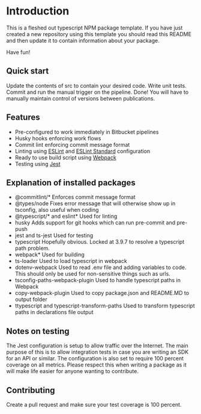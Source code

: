 # Introduction

This is a fleshed out typescript NPM package template. If you have just created a new repository using this template you should read this README and then update it to contain information about your package.

Have fun!

## Quick start

Update the contents of src to contain your desired code. Write unit tests. Commit and run the manual trigger on the pipeline. Done! You will have to manually maintain control of versions between publications.

## Features

* Pre-configured to work immediately in Bitbucket pipelines
* Husky hooks enforcing work flows
* Commit lint enforcing commit message format
* Linting using [ESLint](https://www.npmjs.com/package/eslint) and [ESLint Standard](https://www.npmjs.com/package/eslint-config-standard) configuration
* Ready to use build script using [Webpack](https://webpack.js.org/)
* Testing using [Jest](https://jestjs.io/)

## Explanation of installed packages

* @commitlint/* Enforces commit message format
* @types/node Fixes error message that will otherwise show up in tsconfig, also useful when coding
* @typescript/* and eslint* Used for linting
* husky Adds support for git hooks which can run pre-commit and pre-push
* jest and ts-jest Used for testing
* typescript Hopefully obvious. Locked at 3.9.7 to resolve a typescript path problem.
* webpack* Used for building
* ts-loader Used to load typescript in webpack
* dotenv-webpack Used to read .env file and adding variables to code. This should only be used for non-sensitive things such as urls.
* tsconfig-paths-webpack-plugin Used to handle typescript paths in Webpack
* copy-webpack-plugin Used to copy package.json and README.MD to output folder
* ttypescript and typescript-transform-paths Used to transform typescript paths in declarations file output

## Notes on testing

The Jest configuration is setup to allow traffic over the Internet. The main purpose of this is to allow integration tests in case you are writing an SDK for an API or similar. The configuration is also set to require 100 percent coverage on all metrics. Please respect this when writing a package as it will make life easier for anyone wanting to contribute.

## Contributing

Create a pull request and make sure your test coverage is 100 percent.
